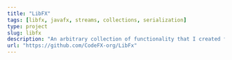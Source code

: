 ```yaml
---
title: "LibFX"
tags: [libfx, javafx, streams, collections, serialization]
type: project
slug: libfx
description: "An arbitrary collection of functionality that I created for my use in other projects but are abstract enough to be generally helpful"
url: "https://github.com/CodeFX-org/LibFx"
---
```

